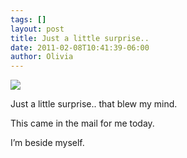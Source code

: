 ```yaml
---
tags: []
layout: post
title: Just a little surprise..
date: 2011-02-08T10:41:39-06:00
author: Olivia
---
```


![](/media/lgb51fCC6Z1qga9s2o1_1280.jpg)

Just a little surprise.. that blew my mind.

This came in the mail for me today.

I’m beside myself.
